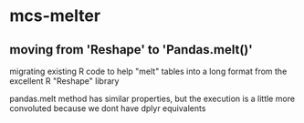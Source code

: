# mcs-melter
## moving from 'Reshape' to 'Pandas.melt()'

migrating existing R code to help "melt" tables into a long format from the excellent R "Reshape" library


pandas.melt method has similar properties, but the execution is a little more convoluted because we dont have dplyr equivalents
